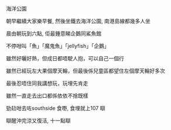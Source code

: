 海洋公園

朝早繼續大家樂早餐, 然後坐鐵去海洋公園, 南港島線都幾多人坐

晨由朝玩到六點, 佢最鍾意睇企鵝同鯊魚館

不停咁叫「魚」「魔鬼魚」「jellyfish」「企鵝」

雖然好曬好熱，但成日都唔駛人抱，可以自己一個行

雖然已經玩左大果個摩天輪，但最後係兒童區都望住左個摩天輪好多次

最後忍唔住同我講想玩，玩埋先肯走

雖然一直走去出口都係依依不捨既樣

勁攰咁去咗southside 食嘢, 食埋就上107 瞓

瞓醒沖完涼又復活, 十一點瞓

